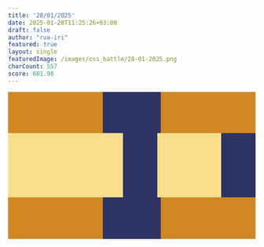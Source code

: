 ```yaml
---
title: '28/01/2025'
date: 2025-01-28T11:25:26+03:00
draft: false
author: "rua-iri"
featured: true
layout: single
featuredImage: /images/css_battle/28-01-2025.png
charCount: 557
score: 601.98
---
```

<div class="bar">
  <div class="block"></div>
</div>
<div class="bar bar2">
  <div class="block2"></div>
  <div class="block2"></div>
</div>
<div class="bar">
  <div class="block"></div>
</div>
<style>
  body {margin: 0}
  .bar {
    height: 5.3rem;
    background: #D08825;
    display: flex;
    justify-content: center;
  }
  .bar2 {
    background: #FADE8B;
    justify-content: end;
    gap: 8.1rem;
    height: 8.15rem;
  }
  .block {
    background: #2D3464;
    width: 7.4rem;
  }
  .block2 {
    background: #2D3464;
    width: 4.4rem;
  }
</style>